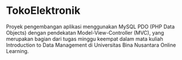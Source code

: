 # TokoElektronik
Proyek pengembangan aplikasi menggunakan MySQL PDO (PHP Data Objects) dengan pendekatan Model-View-Controller (MVC), yang merupakan bagian dari tugas minggu keempat dalam mata kuliah Introduction to Data Management di Universitas Bina Nusantara Online Learning. 
